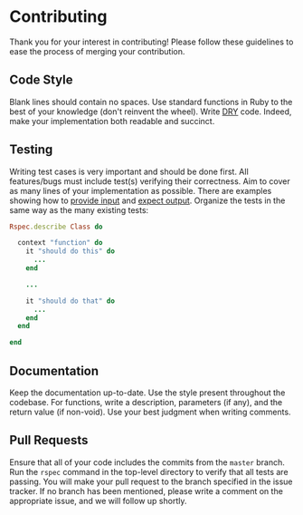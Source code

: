 # Contributing

Thank you for your interest in contributing! Please follow these guidelines to ease the process of merging your contribution.

## Code Style

Blank lines should contain no spaces. Use standard functions in Ruby to the best of your knowledge (don't reinvent the wheel). Write [DRY](https://en.wikipedia.org/wiki/Don%27t_repeat_yourself) code. Indeed, make your implementation both readable and succinct.

## Testing

Writing test cases is very important and should be done first. All features/bugs must include test(s) verifying their correctness. Aim to cover as many lines of your implementation as possible. There are examples showing how to [provide input](https://github.com/nskins/goby/blob/master/spec/util_spec.rb#L24) and [expect output](https://github.com/nskins/goby/blob/master/spec/Event/event_spec.rb#L27). Organize the tests in the same way as the many existing tests:

```ruby
Rspec.describe Class do

  context "function" do
    it "should do this" do
      ...
    end

    ...

    it "should do that" do
      ...
    end
  end

end
```

## Documentation

Keep the documentation up-to-date. Use the style present throughout the codebase. For functions, write a description, parameters (if any), and the return value (if non-void). Use your best judgment when writing comments.

## Pull Requests

Ensure that all of your code includes the commits from the `master` branch. Run the `rspec` command in the top-level directory to verify that all tests are passing. You will make your pull request to the branch specified in the issue tracker. If no branch has been mentioned, please write a comment on the appropriate issue, and we will follow up shortly.
